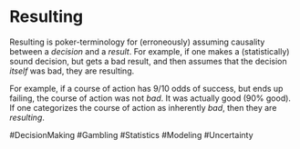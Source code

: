 # Resulting

Resulting is poker-terminology for (erroneously) assuming causality between
a _decision_ and a _result_. For example, if one makes a (statistically)
sound decision, but gets a bad result, and then assumes that the decision
_itself_ was bad, they are resulting.

For example, if a course of action has 9/10 odds of success, but ends up
failing, the course of action was not _bad_. It was actually good (90% good).
If one categorizes the course of action as inherently _bad_, then
they are _resulting_.

#DecisionMaking #Gambling #Statistics #Modeling #Uncertainty